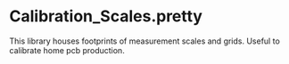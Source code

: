 # Calibration_Scales.pretty

This library houses footprints of measurement scales and grids.
Useful to calibrate home pcb production.
